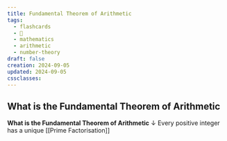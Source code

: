 ```yaml
---
title: Fundamental Theorem of Arithmetic
tags:
  - flashcards
  - 🌱
  - mathematics
  - arithmetic
  - number-theory
draft: false
creation: 2024-09-05
updated: 2024-09-05
cssclasses: 
---
```

## What is the Fundamental Theorem of Arithmetic

**What is the Fundamental Theorem of Arithmetic**
↓
Every positive integer has a unique [[Prime Factorisation]]
<!--SR:!2025-08-16,252,330-->
